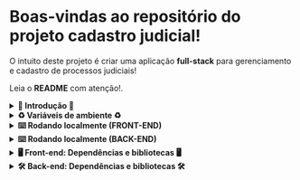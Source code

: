# Boas-vindas ao repositório do projeto cadastro judicial!

O intuito deste projeto é criar uma aplicação **full-stack** para gerenciamento e cadastro de processos judiciais!

Leia o **README** com atenção!.

<details>
  <summary><strong>🚀 Introdução 🚀</strong></summary>
Diagrama de classe e objeto para uma visualização prévia:

![DiagramaDeClasses](./assets/diagrama_invisible.png)

Demonstração do design da tela:

![TelaInicial](./assets/print_1.png)

</details>
<details>
  <summary><strong>♻ Variáveis de ambiente ♻</strong></summary>

No projeto front-end devem existir dois arquivos, sendo eles:

    - `web/.env.production` / Caso rode o modo de produção
    - `web/.env.development` / Caso rode o modo de desenvolvimento

Contendo a estrutura do arquivo **env.example** na raiz da pasta WEB

No projeto back-end devem existir um arquivo, sendo ele:

    - `api/.env`

Contendo a estrutura do arquivo **env.example** na raiz da pasta API

**Não esqueça de preencher os dados do seu banco de dados (preferencialmente MYSQL)**

*Porta padrão front-end: 3000*
*Porta padrão back-end: 8000*

</details>
<details>
  <summary><strong>⌨️ Rodando localmente (FRONT-END)</strong></summary>

  Versão do node recomendada: **v22.15.0**!

Acesse a pasta web e instale as dependências:

```bash
cd web
(bun/yarn/npm) install
```

Gere o build:

```bash
(bun/yarn/npm) run build
```

Execute o projeto:

```bash
(bun/yarn/npm) run start
OU
(bun/yarn/npm) run dev
```

Ele estará rodando na porta **3000**
<br />

</details>
<details>
  <summary><strong>⌨️ Rodando localmente (BACK-END)</strong></summary>

  Versão do php recomendada: **8.2.12**!

  Versão do Composer recomendada: **2.8.8**!

Acesse a pasta api e instale as dependências:

```bash
cd backend
composer install
```

Com o arquivo .env criado seguindo o env.example gere uma key de segurança:

```bash
php artisan key:generate
```

Popule seu banco de dados (não esqueça de verificar as credenciais na env):

```bash
php artisan migrate --seed
```

Execute o projeto:

```bash
php artisan serve
```

Ele estará rodando na porta **8000**
<br />

</details>
<details>
  <summary><strong>🖥️ Front-end: Dependências e bibliotecas 🖥️</strong></summary>

**Dependências e bibliotecas utilizadas no Front-end**

- `@emotion/react`: **^11.14.0**
- `@emotion/styled`: **^11.14.0**
- `@hookform/resolvers`: **^5.0.1**
- `@mui/icons-material`: **^7.0.2**
- `@mui/material`: **^7.0.2** // Biblioteca principal de componentes UI (Material UI)
- `@tanstack/react-query`: **^5.75.2** // Gerenciamento de estados assíncronos
- `axios`: **^1.9.0** // Requisições HTTP
- `date-fns`: **^4.1.0** // Manipulação de datas
- `next`: **15.3.1**
- `react`: **^19.0.0**
- `react-dom`: **^19.0.0**
- `react-hook-form`: **^7.56.2** // Gerenciamento de formulários
- `react-icons`: **^5.5.0** // Ícones SVG populares
- `zod`: **^3.24.4** // Validação e parsing de dados

<br />
</details>
<details>
  <summary><strong>🛠️ Back-end: Dependências e bibliotecas 🛠️</strong></summary>

**Dependências e bibliotecas utilizadas no Back-end**

- `PHP`: **^8.2.12**
- `Laravel`: **^12.12.0**

<br />
</details>
